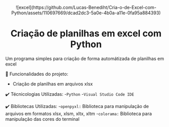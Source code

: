 <p align="center">
 ![excel](https://github.com/Lucas-Benediht/Cria-o-de-Excel-com-Python/assets/110697669/dcad2dc3-5a0e-4b0a-a11e-0fa95a884393)
</p>


<h1 align="center"> Criação de planilhas em excel com Python </h1>

Um programa simples para criação de forma automátizada de planilhas em excel
 
  🔨 Funcionalidades do projeto:

  - Criação de planilhas em arquivos xlsx

    
✔️ Técnicologias Utilizadas:
  -`Python`
  -`Visual Studio Code IDE`

✔️ Bibliotecas Utilizadas:
-`openpyxl:` Biblioteca para manipulação de arquivos em formatos xlsx, xlsm, xltx, xltm
-`colorama:` Biblioteca para manipulação das cores do terminal


  


